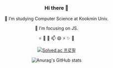 
<div align="center">

### Hi there 👋



🔭 I’m studying Computer Science at Kookmin Univ.

🌱 I’m focusing on JS.
 

⭐
🤔
💬
📫
😄 
⚡
✨
💖


[![Solved.ac
프로필](http://mazassumnida.wtf/api/v2/generate_badge?boj=soye0710)](https://solved.ac/soye0710)

![Anurag's GitHub stats](https://github-readme-stats.vercel.app/api?username=soyekwon&theme=radical&show_icons=true)

<!-- ![Top Langs](https://github-readme-stats.vercel.app/api/top-langs/?username=soyekwon&layout=compact&theme=onedark) -->


</div>
